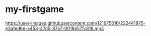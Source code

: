 # my-firstgame


https://user-images.githubusercontent.com/121675616/222441875-e3a1ed6e-a453-47d5-87a7-0018e57fc816.mp4

